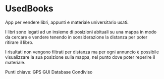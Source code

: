 # UsedBooks

App per vendere libri, appunti e materiale universitario usati.

I libri sono legati ad un insieme di posizioni abituali su una mappa in modo da cercare e vendere tenendo in sonsiderazione la distanza per poter ritirare il libro.

I risultati non vengono filtrati per distanza ma per ogni annuncio è possibile visualizzare la sua posizione sulla mappa, nel punto dove poter reperire il materiale.

Punti chiave:
GPS
GUI
Database Condiviso
